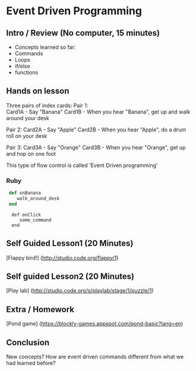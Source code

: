# Event Driven Programming

## Intro / Review (No computer, 15 minutes)
* Concepts learned so far:
 * Commands
 * Loops
 * if/else
 * functions

## Hands on lesson

Three pairs of index cards:
Pair 1:  
  Card1A - Say "Banana"
  Card1B - When you hear "Banana",  get up and walk around your desk

Pair 2: 
  Card2A - Say "Apple"
  Card2B - When you hear "Apple", do a drum roll on your desk

Pair 3:
  Card3A - Say "Orange"
  Card3B - When you hear "Orange", get up and hop on one foot

This type of flow control is called 'Event Driven programming'

### Ruby
```ruby
 def onBanana
    walk_around_desk
 end
```

```
  def onClick
     some_command
  end
```

## Self Guided Lesson1 (20 Minutes)
[Flappy bird!] (http://studio.code.org/flappy/1)

## Self guided Lesson2 (20 Minutes)
[Play lab] (http://studio.code.org/s/playlab/stage/1/puzzle/1)

## Extra / Homework 
[Pond game] (https://blockly-games.appspot.com/pond-basic?lang=en)

## Conclusion
New concepts? How are event driven commands different from what we had learned before? 